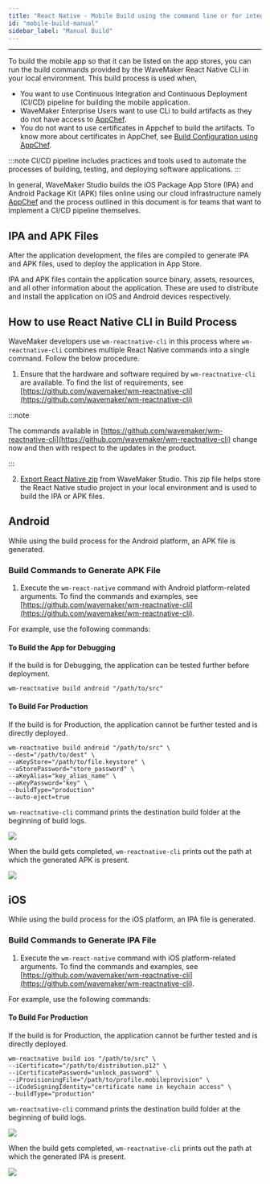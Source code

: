 ```yaml
---
title: "React Native - Mobile Build using the command line or for integrating with automated build tools"
id: "mobile-build-manual"
sidebar_label: "Manual Build"
---
```

---

To build the mobile app so that it can be listed on the app stores, you can run the build commands provided by the WaveMaker React Native CLI in your local environment. This build process is used when,

- You want to use Continuous Integration and Continuous Deployment (CI/CD) pipeline for building the mobile application.
- WaveMaker Enterprise Users want to use CLi to build artifacts as they do not have access to [AppChef](https://docs.wavemaker.com/learn/react-native/build-installers).
- You do not want to use certificates in Appchef to build the artifacts. To know more about certificates in AppChef, see [Build Configuration using AppChef](https://docs.wavemaker.com/learn/hybrid-mobile/mobile-build-appchef#configure-build).

:::note
CI/CD pipeline includes practices and tools used to automate the processes of building, testing, and deploying software applications.
:::

In general, WaveMaker Studio builds the iOS Package App Store (IPA) and Android Package Kit (APK) files online using our cloud infrastructure namely [AppChef](https://docs.wavemaker.com/learn/react-native/build-installers) and the process outlined in this document is for teams that want to implement a CI/CD pipeline themselves.

## IPA and APK Files

After the application development, the files are compiled to generate IPA and APK files, used to deploy the application in App Store.

IPA and APK files contain the application source binary, assets, resources, and all other information about the application. These are used to distribute and install the application on iOS and Android devices respectively.

## How to use React Native CLI in Build Process

WaveMaker developers use `wm-reactnative-cli` in this process where `wm-reactnative-cli` combines multiple React Native commands into a single command. Follow the below procedure.

1. Ensure that the hardware and software required by `wm-reactnative-cli` are available. To find the list of requirements, see [https://github.com/wavemaker/wm-reactnative-cli](https://github.com/wavemaker/wm-reactnative-cli)

:::note

The commands available in [https://github.com/wavemaker/wm-reactnative-cli](https://github.com/wavemaker/wm-reactnative-cli) change now and then with respect to the updates in the product.

:::

2. [Export React Native zip](https://docs.wavemaker.com/learn/react-native/export-react-native-zip) from WaveMaker Studio. This zip file helps store the React Native studio project in your local environment and is used to build the IPA or APK files.


## Android

While using the build process for the Android platform, an APK file is generated.

### Build Commands to Generate APK File

1. Execute the `wm-react-native` command with Android platform-related arguments. To find the commands and examples, see [https://github.com/wavemaker/wm-reactnative-cli](https://github.com/wavemaker/wm-reactnative-cli).

For example, use the following commands:

#### To Build the App for Debugging

If the build is for Debugging, the application can be tested further before deployment.

```
wm-reactnative build android "/path/to/src"
```

#### To Build For Production

If the build is for Production, the application cannot be further tested and is directly deployed.

```
wm-reactnative build android "/path/to/src" \
--dest="/path/to/dest" \
--aKeyStore="/path/to/file.keystore" \
--aStorePassword="store_password" \
--aKeyAlias="key_alias_name" \
--aKeyPassword="key" \
--buildType="production"
--auto-eject=true
```

`wm-reactnative-cli` command prints the destination build folder at the beginning of build logs. 

[![](/learn/assets/reactnative-command-destination-folder.png)](/learn/assets/reactnative-command-destination-folder.png)

When the build gets completed, `wm-reactnative-cli` prints out the path at which the generated APK is present.

[![](/learn/assets/reactnative-command-final-file.png)](/learn/assets/reactnative-command-final-file.png)


## iOS

While using the build process for the iOS platform, an IPA file is generated.

### Build Commands to Generate IPA File

1. Execute the `wm-react-native` command with iOS platform-related arguments. To find the commands and examples, see [https://github.com/wavemaker/wm-reactnative-cli](https://github.com/wavemaker/wm-reactnative-cli).

For example, use the following commands:

#### To Build For Production

If the build is for Production, the application cannot be further tested and is directly deployed.

```
wm-reactnative build ios "/path/to/src" \
--iCertificate="/path/to/distribution.p12" \
--iCertificatePassword="unlock_password" \
--iProvisioningFile="/path/to/profile.mobileprovision" \
--iCodeSigningIdentity="certificate name in keychain access" \
--buildType="production"
```


`wm-reactnative-cli` command prints the destination build folder at the beginning of build logs.

[![](/learn/assets/reactnative-command-destination-folder-ios.png)](/learn/assets/reactnative-command-destination-folder-ios.png)

When the build gets completed, `wm-reactnative-cli` prints out the path at which the generated IPA is present.

[![](/learn/assets/reactnative-command-final-file-ios.png)](/learn/assets/reactnative-command-final-file-ios.png)
